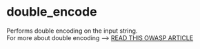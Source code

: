 # double_encode
Performs double encoding on the input string. <br>
For more about double encoding --> <a target="_new" href="https://www.owasp.org/index.php/Double_Encoding">READ THIS OWASP ARTICLE</a>
